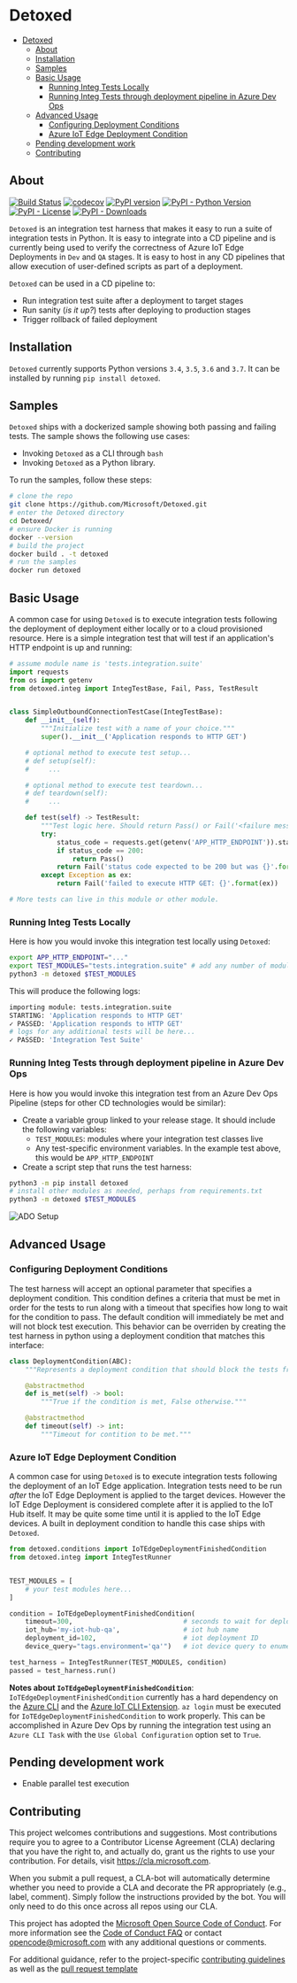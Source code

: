 # Detoxed

- [Detoxed](#detoxed)
  - [About](#about)
  - [Installation](#installation)
  - [Samples](#samples)
  - [Basic Usage](#basic-usage)
    - [Running Integ Tests Locally](#running-integ-tests-locally)
    - [Running Integ Tests through deployment pipeline in Azure Dev Ops](#running-integ-tests-through-deployment-pipeline-in-azure-dev-ops)
  - [Advanced Usage](#advanced-usage)
    - [Configuring Deployment Conditions](#configuring-deployment-conditions)
    - [Azure IoT Edge Deployment Condition](#azure-iot-edge-deployment-condition)
  - [Pending development work](#pending-development-work)
  - [Contributing](#contributing)

## About

[![Build Status](https://travis-ci.org/microsoft/detoxed-py.svg?branch=master)](https://travis-ci.org/microsoft/detoxed-py/)
[![codecov](https://codecov.io/gh/microsoft/detoxed-py/branch/master/graph/badge.svg)](https://codecov.io/gh/microsoft/detoxed-py)
[![PyPI version](https://badge.fury.io/py/detoxed.svg)](https://badge.fury.io/py/detoxed)
[![PyPI - Python Version](https://img.shields.io/pypi/pyversions/detoxed.svg)](https://pypi.org/project/detoxed/)
[![PyPI - License](https://img.shields.io/pypi/l/detoxed.svg)](https://pypi.org/project/detoxed/)
[![PyPI - Downloads](https://img.shields.io/pypi/dm/detoxed.svg)](https://pypi.org/project/detoxed/)

`Detoxed` is an integration test harness that makes it easy to run a suite of integration tests in Python. It is easy to integrate into a CD pipeline and is currently being used to verify the correctness of Azure IoT Edge Deployments in `Dev` and `QA` stages. It is easy to host in any CD pipelines that allow execution of user-defined scripts as part of a deployment.

`Detoxed` can be used in a CD pipeline to:

- Run integration test suite after a deployment to target stages
- Run sanity (*is it up?*) tests after deploying to production stages
- Trigger rollback of failed deployment

## Installation

`Detoxed` currently supports Python versions `3.4`, `3.5`, `3.6` and `3.7`. It can be installed by running `pip install detoxed`.

## Samples

`Detoxed` ships with a dockerized sample showing both passing and failing tests. The sample shows the following use cases:

- Invoking `Detoxed` as a CLI through `bash`
- Invoking `Detoxed` as a Python library.

To run the samples, follow these steps:

```bash
# clone the repo
git clone https://github.com/Microsoft/Detoxed.git
# enter the Detoxed directory
cd Detoxed/
# ensure Docker is running
docker --version
# build the project
docker build . -t detoxed
# run the samples
docker run detoxed
```

## Basic Usage

A common case for using `Detoxed` is to execute integration tests following the deployment of deployment either locally or to a cloud provisioned resource. Here is a simple integration test that will test if an application's HTTP endpoint is up and running:

```python
# assume module name is 'tests.integration.suite'
import requests
from os import getenv
from detoxed.integ import IntegTestBase, Fail, Pass, TestResult


class SimpleOutboundConnectionTestCase(IntegTestBase):
    def __init__(self):
        """Initialize test with a name of your choice."""
        super().__init__('Application responds to HTTP GET')

    # optional method to execute test setup...
    # def setup(self):
    #     ...

    # optional method to execute test teardown...
    # def teardown(self):
    #     ...

    def test(self) -> TestResult:
        """Test logic here. Should return Pass() or Fail('<failure message>')"""
        try:
            status_code = requests.get(getenv('APP_HTTP_ENDPOINT')).status_code
            if status_code == 200:
                return Pass()
            return Fail('status code expected to be 200 but was {}'.format(status_code))
        except Exception as ex:
            return Fail('failed to execute HTTP GET: {}'.format(ex))

# More tests can live in this module or other module.
```

### Running Integ Tests Locally

Here is how you would invoke this integration test locally using `Detoxed`:

```bash
export APP_HTTP_ENDPOINT="..."
export TEST_MODULES="tests.integration.suite" # add any number of modules here...
python3 -m detoxed $TEST_MODULES
```

This will produce the following logs:

```bash
importing module: tests.integration.suite
STARTING: 'Application responds to HTTP GET'
✓ PASSED: 'Application responds to HTTP GET'
# logs for any additional tests will be here...
✓ PASSED: 'Integration Test Suite'
```

### Running Integ Tests through deployment pipeline in Azure Dev Ops

Here is how you would invoke this integration test from an Azure Dev Ops Pipeline (steps for other CD technologies would be similar):

- Create a variable group linked to your release stage. It should include the following variables:
  - `TEST_MODULES`: modules where your integration test classes live
  - Any test-specific environment variables. In the example test above, this would be `APP_HTTP_ENDPOINT`
- Create a script step that runs the test harness:

```bash
python3 -m pip install detoxed
# install other modules as needed, perhaps from requirements.txt
python3 -m detoxed $TEST_MODULES
```

![ADO Setup](./.README.images/test_configure_ado.PNG)

## Advanced Usage

### Configuring Deployment Conditions

The test harness will accept an optional parameter that specifies a deployment condition. This condition defines a criteria that must be met in order for the tests to run along with a timeout that specifies how long to wait for the condition to pass. The default condition will immediately be met and will not block test execution. This behavior can be overriden by creating the test harness in python using a deployment condition that matches this interface:

```python
class DeploymentCondition(ABC):
    """Represents a deployment condition that should block the tests from running until met."""

    @abstractmethod
    def is_met(self) -> bool:
        """True if the condition is met, False otherwise."""

    @abstractmethod
    def timeout(self) -> int:
        """Timeout for contition to be met."""
```

### Azure IoT Edge Deployment Condition

A common case for using `Detoxed` is to execute integration tests following the deployment of an IoT Edge application. Integration tests need to be run *after* the IoT Edge Deployment is applied to the target devices. However the IoT Edge Deployment is considered complete after it is applied to the IoT Hub itself. It may be quite some time until it is applied to the IoT Edge devices. A built in deployment condition to handle this case ships with `Detoxed`.

```python
from detoxed.conditions import IoTEdgeDeploymentFinishedCondition
from detoxed.integ import IntegTestRunner


TEST_MODULES = [
    # your test modules here...
]

condition = IoTEdgeDeploymentFinishedCondition(
    timeout=300,                            # seconds to wait for deployment to finish
    iot_hub='my-iot-hub-qa',                # iot hub name
    deployment_id=102,                      # iot deployment ID
    device_query="tags.environment='qa'")   # iot device query to enumerate targeted devices

test_harness = IntegTestRunner(TEST_MODULES, condition)
passed = test_harness.run()
```

**Notes about `IoTEdgeDeploymentFinishedCondition`**: `IoTEdgeDeploymentFinishedCondition` currently has a hard dependency on the [Azure CLI](https://docs.microsoft.com/en-us/cli/azure/?view=azure-cli-latest) and the [Azure IoT CLI Extension](https://github.com/Azure/azure-iot-cli-extension). `az login` must be executed for `IoTEdgeDeploymentFinishedCondition` to work properly. This can be accomplished in Azure Dev Ops by running the integration test using an `Azure CLI Task` with the `Use Global Configuration` option set to `True`.

## Pending development work

- Enable parallel test execution

## Contributing

This project welcomes contributions and suggestions.  Most contributions require you to agree to a
Contributor License Agreement (CLA) declaring that you have the right to, and actually do, grant us
the rights to use your contribution. For details, visit https://cla.microsoft.com.

When you submit a pull request, a CLA-bot will automatically determine whether you need to provide
a CLA and decorate the PR appropriately (e.g., label, comment). Simply follow the instructions
provided by the bot. You will only need to do this once across all repos using our CLA.

This project has adopted the [Microsoft Open Source Code of Conduct](https://opensource.microsoft.com/codeofconduct/).
For more information see the [Code of Conduct FAQ](https://opensource.microsoft.com/codeofconduct/faq/) or
contact [opencode@microsoft.com](mailto:opencode@microsoft.com) with any additional questions or comments.

For additional guidance, refer to the project-specific [contributing guidelines](./.github/CONTRIBUTING.md) as well as the [pull request template](./.github/PULL_REQUEST_TEMPLATE.md)
